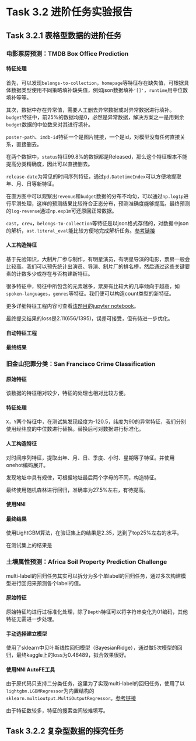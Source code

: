 # Task 3.2 进阶任务实验报告

## Task 3.2.1 表格型数据的进阶任务

### 电影票房预测：TMDB Box Office Prediction

#### 特征处理

首先，可以发现`belongs-to-collection`，`homepage`等特征存在缺失值，可根据具体数据类型使用不同策略填补缺失值，例如json数据填补`'[]'`，`runtime`用中位数填补等等。

其次，数据中存在异常值，需要人工删去异常数据或对异常数据进行填补。`budget`特征中，前25%的数据均是0，必然是异常数据，解决方案之一是用剩余`budget`数据的中位数来对其进行填补。

`poster-path`、`imdb-id`特征一个是图片链接，一个是id，对模型没有任何直接关系，直接删去。

在两个数据中，`status`特征99.8%的数据都是Released，那么这个特征根本不能提高分类精确度，因此可以直接删去。

`release-date`为常见的时间序列特征，通过`pd.DatetimeIndex`可以方便地提取年、月、日等新特征。

在直方图中可以观察出`revenue`和`budget`数据的分布不均匀，可以通过`np.log1p`进行平滑处理，这样的预测结果比较符合正态分布，预测准确度能够提高。最终预测的`log-revenue`通过`np.exp1m`可还原回正常数据。

`cast`，`crew`，`belongs-to-collection`等特征是以json格式存储的，对数据中json的解析，`ast.literal_eval`能比较方便地完成解析任务。[参考链接](https://www.kaggle.com/c/tmdb-box-office-prediction/discussion/80045)

#### 人工构造特征

基于先验知识，大制片厂参与制作，有明星演员，有明星导演的电影，票房一般会比较高。我们可以预先统计出演员、导演、制片厂的排名榜，然后通过这些关键要素的计数多少或存在与否构建新特征。

很多特征中，特征中所包含的元素越多，票房有比较大的几率倾向于越高，如`spoken-languages`，`genres`等特征。我们便可以构造count类型的新特征。

更多详细特征工程内容可查看[该题目的jupyter notebook](tmdb-box-office-prediction.ipynb)。

最终提交结果的loss是2.11(656/1395)，误差可接受，但有待进一步优化。

#### 自动特征工程

#### 最终结果

### 旧金山犯罪分类：San Francisco Crime Classification

#### 原始特征

该数据的特征相对较少，特征的处理也相对比较方便。

#### 特征处理

`X`，`Y`两个特征中，在测试集发现经度为-120.5，纬度为90的异常特征，我们分别使用经纬度的中位数进行替换。替换后可对数据进行标准化。

#### 人工构造特征

对时间序列特征，提取出年、月、日、季度、小时、星期等子特征。并使用onehot编码展开。

发现地址中具有规律，可根据地址最后两个字母的不同，构造特征。

最终使用随机森林进行回归，准确率为27.5%左右，有待提高。

#### 使用NNI


#### 最终结果

使用LightGBM算法，在验证集上的结果是2.35，达到了top25%左右的水平。

在测试集上的结果是



### 土壤属性预测：Africa Soil Property Prediction Challenge

multi-label的回归任务其实可以拆分为多个单label的回归任务，通过多次构建模型进行回归来预测各个label的值。

#### 原始特征

原始特征均进行过标准化处理，除了`Depth`特征可以将字符串变化为01编码，其他特征无需进一步处理。

#### 手动选择建立模型

使用了sklearn中贝叶斯线性回归模型（BayesianRidge），通过做5次模型的回归，最终kaggle上的loss为0.46489，拟合效果很好。

#### 使用NNI AutoFE工具

由于原代码只支持二分类任务，这里为了实现multi-label的回归任务，使用了以`lightgbm.LGBMRegressor`为内置结构的`sklearn.multioutput.MultiOutputRegressor`。[参考链接](https://stackoverflow.com/questions/52648383/how-to-get-coefficients-and-feature-importances-from-multioutputregressor)

由于特征数较多，特征的搜索空间较难填写。


## Task 3.2.2 复杂型数据的探究任务


